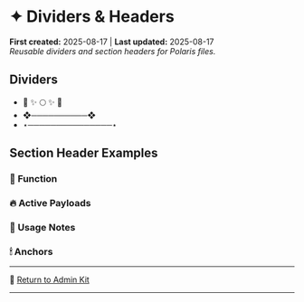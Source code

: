 # ✦ Dividers & Headers  
**First created:** 2025-08-17 | **Last updated:** 2025-08-17  
*Reusable dividers and section headers for Polaris files.*  

## Dividers  
- 🌌 ✨ 🌕 ✨ 🌌  
- ❖──────────❖  
- ⋆───────────────⋆  

## Section Header Examples  
### 🌌 Function  
### 🔥 Active Payloads  
### 🧠 Usage Notes  
### 🕯 Anchors  

---

🧶 [Return to Admin Kit](README.md)

---
